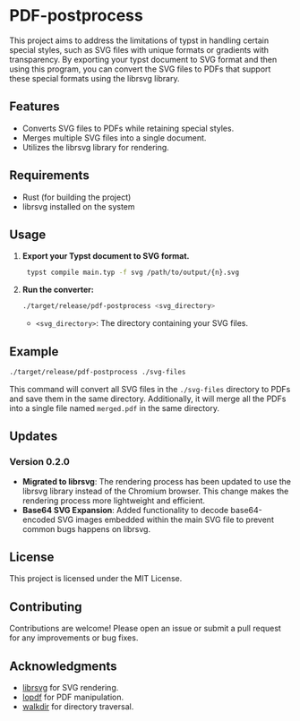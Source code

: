 # PDF-postprocess

This project aims to address the limitations of typst in handling certain special styles, such as SVG files with unique formats or gradients with transparency. By exporting your typst document to SVG format and then using this program, you can convert the SVG files to PDFs that support these special formats using the librsvg library.

## Features

- Converts SVG files to PDFs while retaining special styles.
- Merges multiple SVG files into a single document.
- Utilizes the librsvg library for rendering.

## Requirements

- Rust (for building the project)
- librsvg installed on the system

## Usage

1. **Export your Typst document to SVG format.**

   ```bash
    typst compile main.typ -f svg /path/to/output/{n}.svg
   ```

2. **Run the converter:**

   ```bash
   ./target/release/pdf-postprocess <svg_directory>
   ```

   - `<svg_directory>`: The directory containing your SVG files.

## Example

```bash
./target/release/pdf-postprocess ./svg-files
```

This command will convert all SVG files in the `./svg-files` directory to PDFs and save them in the same directory. Additionally, it will merge all the PDFs into a single file named `merged.pdf` in the same directory.

## Updates

### Version 0.2.0

- **Migrated to librsvg**: The rendering process has been updated to use the librsvg library instead of the Chromium browser. This change makes the rendering process more lightweight and efficient.
- **Base64 SVG Expansion**: Added functionality to decode base64-encoded SVG images embedded within the main SVG file to prevent common bugs happens on librsvg.

## License

This project is licensed under the MIT License.

## Contributing

Contributions are welcome! Please open an issue or submit a pull request for any improvements or bug fixes.

## Acknowledgments

- [librsvg](https://gnome.pages.gitlab.gnome.org/librsvg/Rsvg-2.0/index.html) for SVG rendering.
- [lopdf](https://docs.rs/lopdf/latest/lopdf/) for PDF manipulation.
- [walkdir](https://docs.rs/walkdir/latest/walkdir/) for directory traversal.
